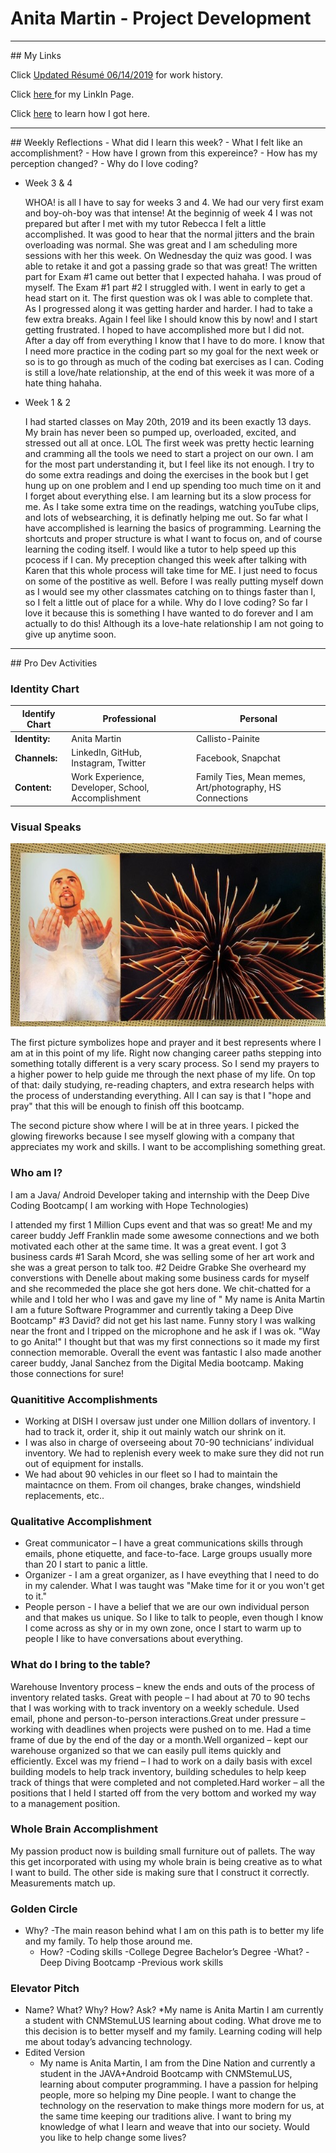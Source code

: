 # Anita Martin - Project Development

<hr />
## My Links

Click [Updated R&eacute;sum&eacute; 06/14/2019](ResumeEdited06042019.pdf) for work history.

Click <a href= "https://www.linkedin.com/in/anita-martin-84bb78183/"> here <a/> for my LinkIn Page.

Click [here](bio.md) to learn how I got here.

<hr />
## Weekly Reflections
 - What did I learn this week?
 - What I felt like an accomplishment?
 - How have I grown from this expereince?
 - How has my perception changed?
 - Why do I love coding?
  
  - Week 3 & 4
    <p>WHOA! is all I have to say for weeks 3 and 4. We had our very first exam and boy-oh-boy was that intense! At the beginnig of week 4 I was not prepared but after I met with my tutor Rebecca I felt a little accomplished. It was good to hear that the normal jitters and the brain overloading was normal. She was great and I am scheduling more sessions with her this week. On Wednesday the quiz was good. I was able to retake it and got a passing grade so that was great! The written part for Exam #1 came out better that I expected hahaha. I was proud of myself. The Exam #1 part #2 I struggled with. I went in early to get a head start on it. The first question was ok I was able to complete that. As I progressed along it was getting harder and harder. I had to take a few extra breaks. Again I feel like I should know this by now! and I start getting frustrated. I hoped to have accomplished more but I did not. After a day off from everything I know that I have to do more. I know that I need more practice in the coding part so my goal for the next week or so is to go through as much of the coding bat exercises as I can. Coding is still a love/hate relationship, at the end of this week it was more of a hate thing hahaha.
    
  
  - Week 1 & 2
    <p>I had started classes on May 20th, 2019 and its been exactly 13 days. My brain has never been so pumped up, overloaded, excited, and stressed out all at once. LOL The first week was pretty hectic learning and cramming all the tools we need to start a project on our own. I am for the most part understanding it, but I feel like its not enough. I try to do some extra readings and doing the exercises in the book but I get hung up on one problem and I end up spending too much time on it and I forget about everything else. I am learning but its a slow process for me. As I take some extra time on the readings, watching youTube clips, and lots of websearching, it is definatly helping me out. So far what I have accomplished is learning the basics of programming. Learning the shortcuts and proper structure is what I want to focus on, and of course learning the coding itself. I would like a tutor to help speed up this pcocess if I can. My preception changed this week after talking with Karen that this whole process will take time for ME. I just need to focus on some of the postitive as well. Before I was really putting myself down as I would see my other classmates catching on to things faster than I, so I felt a little out of place for a while. Why do I love coding? So far I love it because this is something I have wanted to do forever and I am actually to do this! Although its a love-hate relationship I am not going to give up anytime soon.</p>
  
<hr />
## Pro Dev Activities

### Identity Chart

| Identify Chart| Professional  | Personal     |
| ------------- | ------------- | -------------|
| <strong>Identity:</strong>     | Anita Martin  | Callisto-Painite|
| <strong>Channels:</strong>     | LinkedIn, GitHub, Instagram, Twitter | Facebook, Snapchat |
| <strong>Content:</strong>      |Work Experience, Developer, School, Accomplishment |Family Ties, Mean memes, Art/photography, HS Connections|

### Visual Speaks
![Visual Speaks](IdentityPic.jpg)
<p>The first picture symbolizes hope and prayer and it best represents where I am at in this point of my life. Right now changing career paths stepping into something totally different is a very scary process. So I send my prayers to a higher power to help guide me through the next phase of my life. On top of that: daily studying, re-reading chapters, and extra research helps with the process of understanding everything. All I can say is that I "hope and pray" that this will be enough to finish off this bootcamp.</p>
<p> The second picture show where I will be at in three years. I picked the glowing fireworks because I see myself glowing with a company that appreciates my work and skills. I want to be accomplishing something great.</p>

### Who am I?
 <p> I am a Java/ Android Developer taking and internship with the Deep Dive Coding Bootcamp( I am working with Hope Technologies)</p>
 <p> I attended my first 1 Million Cups event and that was so great! Me and my career buddy Jeff Franklin made some awesome connections and we both motivated each other at the same time. It was a great event. I got 3 business cards #1 Sarah Mcord, she was selling some of her art work and she was a great person to talk too. #2 Deidre Grabke She overheard my converstions with Denelle about making some business cards for myself and she recommeded the place she got hers done. We chit-chatted for a while and I told her who I was and gave my line of " My name is Anita Martin I am a future Software Programmer and currently taking a Deep Dive Bootcamp" #3 David? did not get his last name. Funny story I was walking near the front and I tripped on the microphone and he ask if I was ok. "Way to go Anita!" I thought but that was my first connections so it made my first connection memorable. Overall the event was fantastic I also made another career buddy, Janal Sanchez from the Digital Media bootcamp. Making those connections for sure!</p>

### Quanititive Accomplishments
   - Working at DISH I oversaw just under one Million dollars of inventory. I had to track it, order it, ship it out mainly watch our shrink on it.
   - I was also in charge of overseeing about 70-90 technicians’ individual inventory. We had to replenish every week to make sure they did not run out of equipment for installs.
   - We had about 90 vehicles in our fleet so I had to maintain the maintacnce on them. From oil changes, brake changes, windshield replacements, etc..

### Qualitative Accomplishment
   - Great communicator – I have a great communications skills through emails, phone etiquette, and face-to-face. Large groups usually more than 20 I start to panic a little. 
   - Organizer - I am a great organizer, as I have eveything that I need to do in my calender. What I was taught was "Make time for it or you won't get to it."
   - People person - I have a belief that we are our own individual person and that makes us unique. So I like to talk to people, even though I know I come across as shy or in my own zone, once I start to warm up to people I like to have conversations about everything.
    
### What do I bring to the table?
<p>Warehouse Inventory process – knew the ends and outs of the process of inventory related tasks.
Great with people – I had about at 70 to 90 techs that I was working with to track inventory on a weekly schedule. Used email, phone and person-to-person interactions.Great under pressure – working with deadlines when projects were pushed on to me. Had a time frame of due by the end of the day or a month.Well organized – kept our warehouse organized so that we can easily pull items quickly and efficiently.
Excel was my friend – I had to work on a daily basis with excel building models to help track inventory, building schedules to help keep track of things that were completed and not completed.Hard worker – all the positions that I held I started off from the very bottom and worked my way to a management position.</p>

    
### Whole Brain Accomplishment
<p>My passion product now is building small furniture out of pallets. The way this get incorporated with using my whole brain is being creative as to what I want to build. The other side is making sure that I construct it correctly. Measurements match up.</p>

    
    
### Golden Circle
 - Why?
   -The main reason behind what I am on this path is to better my life and my family. To help those around me.
   - How?
     -Coding skills
     -College Degree Bachelor’s Degree 
   -What?
     -Deep Diving Bootcamp
     -Previous work skills
    
### Elevator Pitch
 * Name? What? Why? How? Ask?
   *My name is Anita Martin I am currently a student with CNMStemuLUS learning about coding. What drove me to this decision is to better myself and my family. Learning coding will help me about today’s advancing technology.
 * Edited Version
   * My name is Anita Martin, I am from the Dine Nation and currently a student in the JAVA+Android Bootcamp with CNMStemuLUS, learning about computer programming. I have a passion for helping people, more so helping my Dine people. I want to change the technology on the reservation to make things more modern for us, at the same time keeping our traditions alive. I want to bring my knowledge of what I learn and weave that into our society. Would you like to help change some lives?
